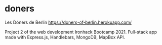 # doners
Les Döners de Berlin
https://doners-of-berlin.herokuapp.com/ 


Project 2 of the web development Ironhack Bootcamp 2021. Full-stack app made with Express.js, Handlebars, MongoDB, MapBox API.
